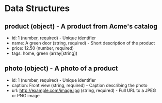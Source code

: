 # Data Structures

## product (object) - A product from Acme's catalog

  - id: 1 (number, required) - Unique identifier
  - name: A green door (string, required) - Short description of the product
  - price: 12.50 (number, required)
  - tags: home, green (array[string])

## photo (object) - A photo of a product

  - id: 1 (number, required) - Unique identifier
  - caption: Front view (string, required) - Caption describing the photo
  - url: http://example.com/image.jpg (string, required) - Full URL to a JPEG or PNG image
